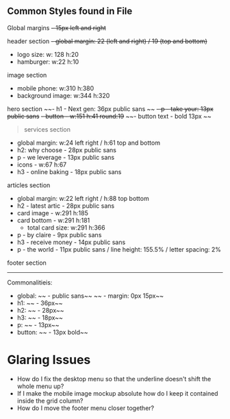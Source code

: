 ## Common Styles found in File

Global margins
~~- 15px left and right~~


header section
~~- global margin: 22 (left and right) / 19 (top and bottom)~~
- logo size: w: 128 h:20
- hamburger: w:22 h:10

image section
- mobile phone: w:310 h:380
- background image: w:344 h:320

hero section
~~- h1 - Next gen: 36px public sans ~~
~~- p - take your: 13px public sans~~
~~- button - w:151 h:41 round:19~~
~~- button text - bold 13px ~~

> services section
- global margin: w:24 left right / h:61 top and bottom
- h2: why choose - 28px public sans
- p - we leverage - 13px public sans
- icons - w:67 h:67
- h3 - online baking - 18px public sans

articles section
- global margin: w:22 left right / h:88 top bottom
- h2 - latest artic - 28px public sans
- card image - w:291 h:185
- card bottom - w:291 h:181
	- total card size: w:291 h:366
- p - by claire - 9px public sans
- h3 - receive money - 14px public sans
- p - the world - 11px public sans / line height: 155.5% / letter spacing: 2%


footer section

---
Commonalitieis:
- global:
~~	- public sans~~
~~	- margin: 0px 15px~~
- h1: 
~~	- 36px~~
- h2:
~~	- 28px~~
- h3:
~~	- 18px~~
- p:
~~	- 13px~~
- button:
~~	- 13px bold~~

# Glaring Issues
- How do I fix the desktop menu so that the underline doesn't shift the whole menu up?
- If I make the mobile image mockup absolute how do I keep it contained inside the grid column?
- How do I move the footer menu closer together?